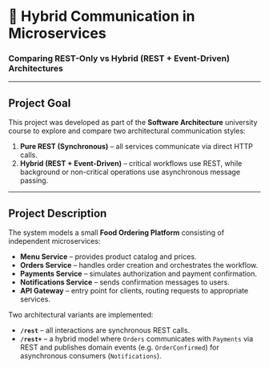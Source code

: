 # 🍱 Hybrid Communication in Microservices  
### Comparing REST-Only vs Hybrid (REST + Event-Driven) Architectures

---

## Project Goal

This project was developed as part of the **Software Architecture** university course to explore and compare two architectural communication styles:

1. **Pure REST (Synchronous)** – all services communicate via direct HTTP calls.  
2. **Hybrid (REST + Event-Driven)** – critical workflows use REST, while background or non-critical operations use asynchronous message passing.


---

## Project Description

The system models a small **Food Ordering Platform** consisting of independent microservices:
- **Menu Service** – provides product catalog and prices.
- **Orders Service** – handles order creation and orchestrates the workflow.
- **Payments Service** – simulates authorization and payment confirmation.
- **Notifications Service** – sends confirmation messages to users.
- **API Gateway** – entry point for clients, routing requests to appropriate services.

Two architectural variants are implemented:
- **`/rest`** – all interactions are synchronous REST calls.  
- **`/rest+`** – a hybrid model where `Orders` communicates with `Payments` via REST and publishes domain events (e.g. `OrderConfirmed`) for asynchronous consumers (`Notifications`).






